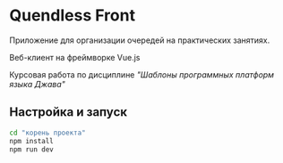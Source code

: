 # Quendless Front

Приложение для организации очередей на практических занятиях. 

Веб-клиент на фреймворке Vue.js

Курсовая работа по дисциплине *"Шаблоны программных платформ языка Джава"*

## Настройка и запуск

```sh
cd "корень проекта"
npm install
npm run dev
```

